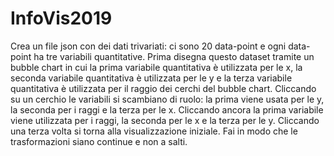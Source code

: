 # InfoVis2019

Crea un file json con dei dati trivariati: ci sono 20 data-point e ogni
data-point ha tre variabili quantitative. Prima disegna questo dataset
tramite un bubble chart in cui la prima variabile quantitativa è
utilizzata per le x, la seconda variabile quantitativa è utilizzata per
le y e la terza variabile quantitativa è utilizzata per il raggio dei
cerchi del bubble chart. Cliccando su un cerchio le variabili si
scambiano di ruolo: la prima viene usata per le y, la seconda per i
raggi e la terza per le x. Cliccando ancora la prima variabile viene
utilizzata per i raggi, la seconda per le x e la terza per le y.
Cliccando una terza volta si torna alla visualizzazione iniziale. Fai in
modo che le trasformazioni siano continue e non a salti.

